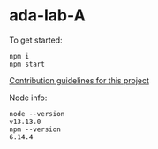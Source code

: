 # ada-lab-A
To get started:
```
npm i
npm start
```

[Contribution guidelines for this project](/ada-lab-1.js)

Node info:
```
node --version
v13.13.0
npm --version
6.14.4
```
